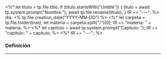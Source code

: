 <%* 
	let titulo = tp.file.title;
	if (titulo.startsWith("Untitle")) {
		titulo = await tp.system.prompt("Nombre:");
		await tp.file.rename(titulo);
	}
	tR += "---";
%>
dia: <% tp.file.creation_date("YYYY-MM-DD") %>
<%*
	let carpeta = tp.file.folder(true);
	let materia = carpeta.split("/")[0];
	tR += "materia: " + materia;
%>
<%* 
	let capitulo = await tp.system.prompt("Capitulo: ");
	tR += "capitulo: " + capitulo;
%>
<%* tR += "---"; %>
### Definición
---
